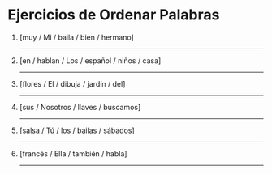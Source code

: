 # Ejercicios de Ordenar Palabras

1. [muy / Mi / baila / bien / hermano]

   _________________________________

2. [en / hablan / Los / español / niños / casa]

   _________________________________

3. [flores / El / dibuja / jardín / del]

   _________________________________

4. [sus / Nosotros / llaves / buscamos]

   _________________________________

5. [salsa / Tú / los / bailas / sábados]

   _________________________________

6. [francés / Ella / también / habla]

   _________________________________